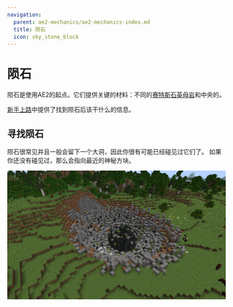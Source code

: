 ```yaml
---
navigation:
  parent: ae2-mechanics/ae2-mechanics-index.md
  title: 陨石
  icon: sky_stone_block
---
```


# 陨石

<GameScene zoom="4" background="transparent">
  <ImportStructure src="../assets/assemblies/meteor_interior.snbt" />
</GameScene>

陨石是使用AE2的起点。它们提供关键的材料：不同的[赛特斯石英母岩](../items-blocks-machines/budding_certus.md)和中央的<ItemLink id="mysterious_cube" />。

[新手上路](../getting-started.md)中提供了找到陨石后该干什么的信息。

## 寻找陨石

陨石很常见并且一般会留下一个大洞，因此你很有可能已经碰见过它们了。 如果你还没有碰见过，那么<ItemLink id="meteorite_compass" />会指向最近的神秘方块。

![陨击坑](../assets/assemblies/meteorite-crater.png)